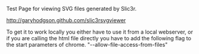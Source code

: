 Test Page for viewing SVG files generated by Slic3r.

http://garyhodgson.github.com/slic3rsvgviewer

To get it to work locally you either have to use it from a local webserver, or if you are calling the html file directly you have to add the following flag to the start parameters of chrome. "--allow-file-access-from-files"